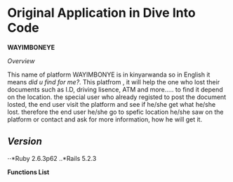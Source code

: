 # Original Application in Dive Into Code #

**WAYIMBONEYE**


*Overview*


 This name of platform WAYIMBONYE is in kinyarwanda so in English it means *did u find for me?*. This platfrom , it will help the one who lost their documents such as I.D, driving lisence, ATM and more.....  to find it depend on the location.
 the special user who already registed to post the document losted, the end user visit the platform and see if he/she get what he/she lost. therefore the end user he/she go to spefic location he/she saw on the platform or contact and ask for more information, how he will get it.

*Version*
---
⋅⋅*Ruby 2.6.3p62 
..*Rails 5.2.3

**Functions List**




